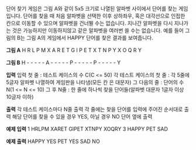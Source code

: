 단어 찾기 게임은 그림 A와 같이 5x5 크기로 나열된 알파벳 사이에서 단어를 찾는 게임
입니다.
단어를 찾을 때 처음 알파벳을 선택한 이후 상하좌우, 혹은 대각선으로 인접한 칸으로
이동할 수 있으며 알파벳을 건너뛸 수는 없습니다.
지나간 알파벳을 다시 지나가는 것은 가능하지만 이동하지않고 같은 알파벳을 여러번 쓸
수는 없습니다.
예를 들어 그림의 B는 그림 A의 게임에서 HAPPY 단어를 찾은 결과를 보여줍니다.

**그림 A**
H R L P M
X A R E T
G I P E T
X T N P Y
X O Q R Y

**그림 B**
H - - - -
\- A - - -
\- - P - -
\- - - P -
\- - - - Y

**입력**
입력 첫 줄 : 테스트 케이스의 수 C(C <= 50)
각 테스트 케이스의 첫 줄 : 각 5줄에 5글자 알파벳 나열하여 게임판을 나타냄(모든 칸
은 대문자)
그 다음의 줄 : 단어의 수 N(1 <= N <= 10)
그 후 N줄 : 한 줄에 하나씩 찾을 단어들(알파벳 대문자 1글자 이상 10글자 이하)

**출력**
각 테스트 케이스마다 N줄 출력
각 줄에는 찾을 단어를 입력에 주어진 순서대로 출력
해당 단어를 찾을 수 있을 경우 YES, 아닐 경우 NO 단어 옆에 출력

**예제 입력**
1
HRLPM
XARET
GIPET
XTNPY
XOQRY
3
HAPPY
PET
SAD

**예제 출력**
HAPPY YES
PET YES
SAD NO
